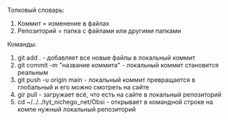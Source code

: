 

Толковый словарь:
1) Коммит = изменение в файлах
2) Репозиторий = папка с файлами или другими папками

Команды:
1. git add . - добавляет все новые файлы в локальный коммит
2. git commit -m "название коммита" - локальный коммит становится реальным
3. git push -u origin main - локальный коммит превращается в глобальный и его можно смотреть на сайте
4. gir pull - загружает всё, что есть на сайте в локальный репозиторий
5. cd ~/../../tyt_nichego_net/Obsi - открывает в командной строке на компе нужный локальный репозиторий
